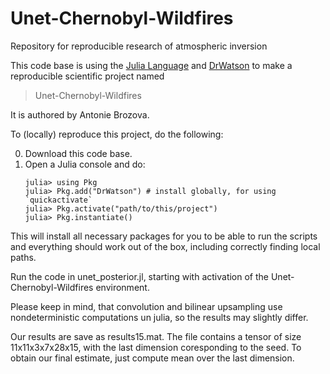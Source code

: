 # Unet-Chernobyl-Wildfires
Repository for reproducible research of atmospheric inversion

<!--, as published in: [1] Brozova et. al. Spatial-temporal Source Term Estimation using Deep Neural Network Prior and its Application to Chernobyl Wildfires, Journal of Hazardous Materials...-->

This code base is using the [Julia Language](https://julialang.org/) and
[DrWatson](https://juliadynamics.github.io/DrWatson.jl/stable/)
to make a reproducible scientific project named
> Unet-Chernobyl-Wildfires

It is authored by Antonie Brozova.

To (locally) reproduce this project, do the following:

0. Download this code base.
1. Open a Julia console and do:
   ```
   julia> using Pkg
   julia> Pkg.add("DrWatson") # install globally, for using `quickactivate`
   julia> Pkg.activate("path/to/this/project")
   julia> Pkg.instantiate()
   ```

This will install all necessary packages for you to be able to run the scripts and
everything should work out of the box, including correctly finding local paths.

Run the code in unet_posterior.jl, starting with activation of the Unet-Chernobyl-Wildfires environment.

Please keep in mind, that convolution and bilinear upsampling use nondeterministic computations un julia, so the results may slightly differ.

Our results are save as results15.mat. The file contains a tensor of size 11x11x3x7x28x15, with the last dimension coresponding to the seed. To obtain our final estimate, just compute mean over the last dimension.

